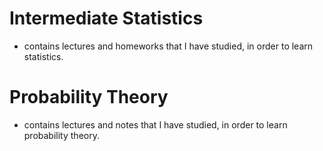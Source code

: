 # Intermediate Statistics
- contains lectures and homeworks that I have studied, in order to learn statistics.
# Probability Theory
- contains lectures and notes that I have studied, in order to learn probability theory.


